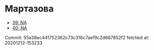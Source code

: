 # Мартазова
- [39: NA](39.md)
- [40: NA](40.md)

Commit: 55a38ec441752362c73c316c7ae19c2d667852f2
 fetched at: 20201212-153233
